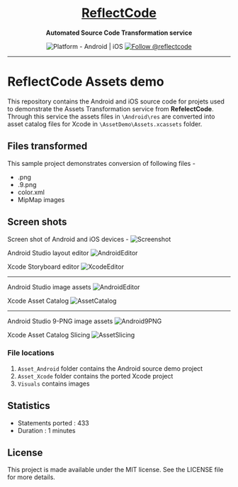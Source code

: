 <h1 align="center">
  <a href="http://www.reflectcode.com">
    ReflectCode
  </a>
</h1>
<p align="center">
  <strong>Automated Source Code Transformation service</strong><br>
</p>

<p align="center">
  <img src="https://img.shields.io/badge/Platform-Android%20%7C%20iOS-green" alt="Platform - Android | iOS" />
 
  <a href="https://twitter.com/intent/follow?screen_name=reflectcode">
    <img src="https://img.shields.io/twitter/follow/reflectcode.svg?label=Follow%20@reflectcode" alt="Follow @reflectcode" />
  </a>
  
</p>


-----
# ReflectCode Assets demo

This repository contains the Android and iOS source code for projets used to demonstrate the Assets Transformation service from **RefelectCode**.
Through this service the assets files in `\Android\res` are converted into asset catalog files for Xcode in `\AssetDemo\Assets.xcassets` folder.


## Files transformed
This sample project demonstrates conversion of following files - 
* .png
* .9.png
* color.xml
* MipMap images


## Screen shots

Screen shot of Android and iOS devices - 
![Screenshot](/Visuals/Screenshot-Portrait-1.png?raw=true)

Android Studio layout editor
![AndroidEditor](/Visuals/1-AndroidStudio-LayoutEditor.png?raw=true)

Xcode Storyboard editor
![XcodeEditor](/Visuals/1-Xcode-Storyboard.png?raw=true)

-----

Android Studio image assets
![AndroidEditor](/Visuals/2-AndroidStudio-ImageAssets.png?raw=true)

Xcode Asset Catalog
![AssetCatalog](/Visuals/2-Xcode-AssetCatalog.png?raw=true)

-----

Android Studio 9-PNG image assets
![Android9PNG](/Visuals/3-AndroidStudio-9png_Editor.png?raw=true)

Xcode Asset Catalog Slicing
![AssetSlicing](/Visuals/3-Xcode-AssetSlicing.png?raw=true)


### File locations
1) `Asset_Android` folder contains the Android source demo project
2) `Asset_Xcode` folder contains the ported Xcode project
3) `Visuals` contains images


## Statistics
* Statements ported : 433
* Duration          : 1 minutes


## License

This project is made available under the MIT license. See the LICENSE file for more details.
